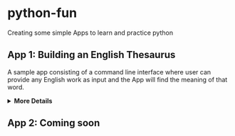 # python-fun
Creating some simple Apps to learn and practice python

## App 1: Building an English Thesaurus

A sample app consisting of a command line interface where user can provide any English work as input and the App will find the meaning of that word. 

<details>
  <summary><b>More Details</b></summary>
  Launch the App:
    ```sh
    $ python basics.py
    ```
</details>

## App 2: Coming soon
